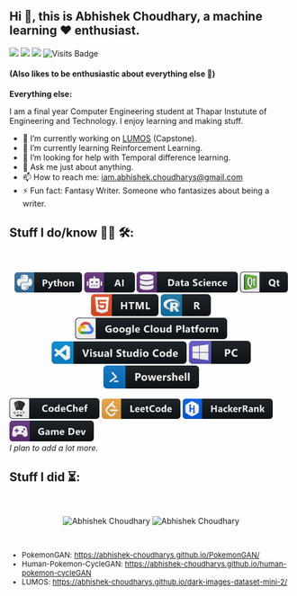 ## Hi 👋, this is Abhishek Choudhary, a machine learning ❤ enthusiast. 
[<img src="https://img.shields.io/badge/twitter-%231DA1F2.svg?&style=for-the-badge&logo=twitter&logoColor=white" />](https://twitter.com/lost_introvert) [<img src="https://img.shields.io/badge/linkedin-%230077B5.svg?&style=for-the-badge&logo=linkedin&logoColor=white" />](https://www.linkedin.com/in/abhishek-choudharys/) [<img src = "https://img.shields.io/badge/instagram-%23E4405F.svg?&style=for-the-badge&logo=instagram&logoColor=white">](https://www.instagram.com/awsm_abhishek_/) ![Visits Badge](https://badges.pufler.dev/visits/abhishek-choudharys/abhishek-choudharys?style=for-the-badge) 
</br>
<h4>(Also likes to be enthusiastic about everything else 🤩)</h4>
<p><strong>Everything else:</strong></p>
<p>I am a final year Computer Engineering student at Thapar Instutute of Engineering and Technology. I enjoy learning and making stuff. </p>
  
- 🔭 I’m currently working on <a href = "https://abhishek-choudharys.github.io/dark-images-dataset-mini-2/">LUMOS</a> (Capstone).
- 🌱 I’m currently learning Reinforcement Learning. <!-- - 👯 I’m looking to collaborate on --> 
- 🤔 I’m looking for help with Temporal difference learning.
- 💬 Ask me just about anything.
- 📫 How to reach me: iam.abhishek.choudharys@gmail.com
- ⚡ Fun fact: Fantasy Writer. Someone who fantasizes about being a writer.

## Stuff I do/know 👨‍💻 🛠:
</br>
<p align="center">

<!-- For more icons please follow  https://github.com/MikeCodesDotNET/ColoredBadges -->
<img src="https://raw.githubusercontent.com/MikeCodesDotNET/ColoredBadges/master/svg/dev/languages/python.svg" alt="python" width="120" hight="50">
<img src="https://github.com/MikeCodesDotNET/ColoredBadges/raw/master/svg/dev/misc/ai.svg" alt="AI" width="90" hight="50">
<img src="https://github.com/MikeCodesDotNET/ColoredBadges/raw/master/svg/dev/misc/datascience.svg" alt="datascience" width="180" hight="50">
<img src="https://raw.githubusercontent.com/MikeCodesDotNET/ColoredBadges/master/svg/dev/frameworks/qt.svg" alt="qt" width="85" hight="50">
<img src="https://raw.githubusercontent.com/MikeCodesDotNET/ColoredBadges/master/svg/dev/languages/html.svg" alt="html5"  width="120" hight="50">
<img src="https://github.com/MikeCodesDotNET/ColoredBadges/raw/master/svg/dev/languages/r.svg" alt="r" width="90" hight="50">

</br>
<img src="https://github.com/MikeCodesDotNET/ColoredBadges/raw/master/svg/dev/services/google_cloud_platform.svg" alt="google_cloud_platform" width="270" hight="50">
<img src="https://github.com/MikeCodesDotNET/ColoredBadges/raw/master/svg/dev/tools/visualstudio_code.svg" alt="visualstudio_code" width="240" hight="50">
<img src="https://github.com/MikeCodesDotNET/ColoredBadges/raw/master/svg/devices/pc.svg" alt="pc" width="110" hight="50">
<img src="https://github.com/MikeCodesDotNET/ColoredBadges/raw/master/svg/dev/tools/powershell.svg" alt="powershell" width="170" hight="50">
</br>

[<img src="https://raw.githubusercontent.com/MikeCodesDotNET/ColoredBadges/master/svg/dev/services/codechef.svg" alt="codechef" width="160" hight="50">](https://www.hackerrank.com/achoudhary_be17)
<img src="https://github.com/MikeCodesDotNET/ColoredBadges/raw/master/svg/dev/services/leetcode.svg" alt="edge" width="140" hight="50">
<img src="https://github.com/MikeCodesDotNET/ColoredBadges/raw/master/svg/dev/services/hackerrank.svg" alt="playstation" width="160" hight="50">
<img src="https://github.com/MikeCodesDotNET/ColoredBadges/raw/master/svg/dev/misc/gamedev.svg" alt="gamedev" width="150" hight="50">
</br>
<i>I plan to add a lot more.</i>
<!--
<img src="https://github.com/MikeCodesDotNET/ColoredBadges/raw/master/svg/social/gmail.svg" alt="email" width="115" hight="50">
<img src="https://github.com/MikeCodesDotNET/ColoredBadges/raw/master/svg/social/outlook.svg" alt="outlook" width="130" hight="50">
<img src="https://github.com/MikeCodesDotNET/ColoredBadges/raw/master/svg/social/telegram.svg" alt="telegram" width="140" hight="50">
-->
</p>

## Stuff I did ⏳:
</br>
<p align="center"> 
  <img src="https://github-readme-stats.vercel.app/api?username=abhishek-choudharys&show_icons=true&theme=tokyonight" alt="Abhishek Choudhary" width="445" />
  <img src="https://github-readme-stats.vercel.app/api/top-langs/?username=abhishek-choudharys&hide=TeX,OpenEdge%20ABL&layout=compact&show_icons=true&theme=tokyonight" alt="Abhishek Choudhary" width="405"/>
  

</p>
<br/>

<font size = "2">

- PokemonGAN: https://abhishek-choudharys.github.io/PokemonGAN/
- Human-Pokemon-CycleGAN: https://abhishek-choudharys.github.io/human-pokemon-cycleGAN
- LUMOS: https://abhishek-choudharys.github.io/dark-images-dataset-mini-2/

</font>


<!---------------------------------------------------------------------------------------------------------------------------------------------------------------------->
<!----------------------------------------------------------------Extra stuff ------------------------------------------------------------------------------------------>
<!---------------------------------------------------------------------------------------------------------------------------------------------------------------------->
<!---------------------------------------------------------------------------------------------------------------------------------------------------------------------->
<!--
<div align="left">
<a href="https://github.com/abhishek-choudharys/PokemonGAN">
  <img align="center" src="https://github-readme-stats.vercel.app/api/pin/?username=abhishek-choudharys&repo=PokemonGAN&theme=dracula" />
</a>
</div>

<img src="https://media.giphy.com/media/du3J3cXyzhj75IOgvA/giphy.gif" alt="github" width="20%" height="10%">


![Top Langs](https://github-readme-stats.vercel.app/api/top-langs/?username=abhishek-choudharys&hide=TeX&layout=compact)
![Top Langs](https://github-readme-stats.vercel.app/api/top-langs/?username=abhishek-choudharys&hide=TeX,OpenEdge%20ABL&layout=compact)
![Visitor Badge](https://visitor-badge.laobi.icu/badge?page_id=abhishek-choudharys.abhishek-choudharys)




**Languages and Tools:**
<code><img height="25" src="https://raw.githubusercontent.com/github/explore/80688e429a7d4ef2fca1e82350fe8e3517d3494d/topics/python/python.png"></code>
<code><img height="25" src="https://raw.githubusercontent.com/github/explore/80688e429a7d4ef2fca1e82350fe8e3517d3494d/topics/cpp/cpp.png"></code>
<code><img height="25" src="https://raw.githubusercontent.com/github/explore/80688e429a7d4ef2fca1e82350fe8e3517d3494d/topics/tensorflow/tensorflow.png"></code>
<code><img height="25" src="https://raw.githubusercontent.com/github/explore/80688e429a7d4ef2fca1e82350fe8e3517d3494d/topics/pytorch/pytorch.png"></code>
<code><img height="25" src="https://raw.githubusercontent.com/github/explore/80688e429a7d4ef2fca1e82350fe8e3517d3494d/topics/git/git.png"></code>
<code><img height="25" src="https://raw.githubusercontent.com/github/explore/80688e429a7d4ef2fca1e82350fe8e3517d3494d/topics/visual-studio-code/visual-studio-code.png"></code>
<code><img height="25" src="https://raw.githubusercontent.com/github/explore/80688e429a7d4ef2fca1e82350fe8e3517d3494d/topics/jupyter-notebook/jupyter-notebook.png"></code>
<code><img height="25" src="https://raw.githubusercontent.com/github/explore/80688e429a7d4ef2fca1e82350fe8e3517d3494d/topics/matlab/matlab.png"></code>
<code><img height="25" src="https://raw.githubusercontent.com/github/explore/80688e429a7d4ef2fca1e82350fe8e3517d3494d/topics/git/git.png"></code>
<code><img height="25" src="https://raw.githubusercontent.com/github/explore/80688e429a7d4ef2fca1e82350fe8e3517d3494d/topics/terminal/terminal.png"></code>
<a href="https://www.linkedin.com/in/abhishek-choudharys/">
  <img align="left" alt="Abhishek's LinkdeIN" width="22px" src="https://cdn.jsdelivr.net/npm/simple-icons@v3/icons/linkedin.svg" />
</a>
<a href="https://www.instagram.com/awsm_abhishek_/">
  <img align="left" alt="Abhishek's Instagram" width="22px" src="https://cdn.jsdelivr.net/npm/simple-icons@v3/icons/instagram.svg" />
</a>
<a href="https://twitter.com/lost_introvert">
  <img align="left" alt="Abhishek's Tweets" width="22px" src="https://cdn.jsdelivr.net/npm/simple-icons@v3/icons/twitter.svg" />
</a>
<p>
    <img src="https://img.shields.io/badge/-Visual%20Studio%20Code-23A9F2?style=flat-square&logo=Visual%20Studio%20Code&logoColor=white"/>
    <img src="https://img.shields.io/badge/-Github-181717?style=flat-square&logo=GitHub&logoColor=white"/>
    <img src="https://img.shields.io/badge/-Git-F44D27?style=flat-square&logo=Git&logoColor=white"/>
    <img src="https://img.shields.io/badge/-NPM-CB3837?style=flat-square&logo=NPM&logoColor=white"/>
    <img src="https://img.shields.io/badge/-Apache-D22128?style=flat-square&logo=Apache&logoColor=white"/>
    <img src="https://img.shields.io/badge/-Trello-0079BF?style=flat-square&logo=Trello&logoColor=white"/>
    <img src="https://img.shields.io/badge/-Slack-E01563?style=flat-square&logo=Slack&logoColor=white"/>
    <img src="https://img.shields.io/badge/-Sketch-FA6400?style=flat-square&logo=Sketch&logoColor=white"/>
    <img src="https://img.shields.io/badge/-MySQL-F29111?style=flat-square&logo=MySQL&logoColor=white"/>
    <img src="https://img.shields.io/badge/-Insomnia-5849BE?style=flat-square&logo=Insomnia&logoColor=white"/><br/>
    <img src="https://img.shields.io/badge/-Vue.js-42B883?style=flat-square&logo=Vue.js&logoColor=white"/>
    <img src="https://img.shields.io/badge/-Laravel-F55247?style=flat-square&logo=Laravel&logoColor=white"/>
    <img src="https://img.shields.io/badge/-Lumen-E74430?style=flat-square&logo=Lumen&logoColor=white"/>
    <img src="https://img.shields.io/badge/-Storybook-FF4785?style=flat-square&logo=Storybook&logoColor=white"/>
    <img src="https://img.shields.io/badge/-WebPack-1C78C0?style=flat-square&logo=WebPack&logoColor=white"/>
    <img src="https://img.shields.io/badge/-ESLint-4B32C3?style=flat-square&logo=ESLint&logoColor=white"/>
    <img src="https://img.shields.io/badge/-HTML5-E34F26?style=flat-square&logo=HTML5&logoColor=white"/>
    <img src="https://img.shields.io/badge/-CSS3-1572B6?style=flat-square&logo=CSS3&logoColor=white"/>
    <img src="https://img.shields.io/badge/-Debian-A80030?style=flat-square&logo=Debian&logoColor=white"/>
    <img src="https://img.shields.io/badge/-Google%20Cloud-4285F4?style=flat-square&logo=Google%20Cloud&logoColor=white"/>
    <img src="https://img.shields.io/badge/-OVH%20Cloud-123F6D?style=flat-square&logo=OVH&logoColor=white"/>
    <img src="https://img.shields.io/badge/-Codacy-222F29?style=flat-square&logo=Codacy&logoColor=white"/>
  </p>
<p>
  <img align="left" width="490" height="165" src="https://github-readme-stats.vercel.app/api?username=abhishek-choudharys&icons=true&hide_border=false&line_height=20&title_color=f69673&icon_color=1b93c9&show_owner=true"/>
</p>
-->

